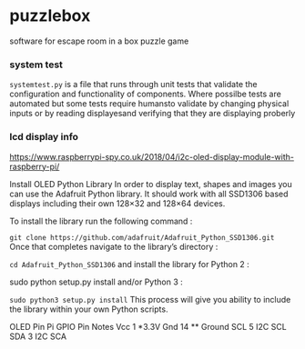 # puzzlebox
software for escape room in a box puzzle game

### system test
`systemtest.py` is a file that runs through unit tests that validate the configuration and functionality of components.  Where possilbe tests are automated but some tests require humansto validate by changing physical inputs or by reading displayesand verifying that they are displaying proberly

### lcd display info
https://www.raspberrypi-spy.co.uk/2018/04/i2c-oled-display-module-with-raspberry-pi/

Install OLED Python Library
In order to display text, shapes and images you can use the Adafruit Python library. It should work with all SSD1306 based displays including their own 128×32 and 128×64 devices.

To install the library run the following command :

`git clone https://github.com/adafruit/Adafruit_Python_SSD1306.git`
Once that completes navigate to the library’s directory :

`cd Adafruit_Python_SSD1306`
and install the library for Python 2 :

sudo python setup.py install
and/or Python 3 :

`sudo python3 setup.py install`
This process will give you ability to include the library within your own Python scripts.


OLED Pin    Pi GPIO Pin    Notes
Vcc         1              *3.3V
Gnd         14 **          Ground
SCL         5              I2C SCL
SDA         3              I2C SCA

